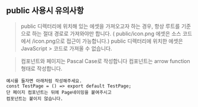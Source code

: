 ## public 사용시 유의사항

> public 디렉터리에 위치해 있는 에셋을 가져오고자 하는 경우, 항상 루트를 기준으로 하는 절대 경로로 가져와야만 합니다. ( public/icon.png 에셋은 소스 코드에서 /icon.png으로 접근이 가능합니다.) public 디렉터리에 위치한 에셋은 JavaScript > 코드로 가져올 수 없습니다.

> 컴포넌트와 페이지는 Pascal Case로 작성합니다
> 컴포넌트는 arrow function 형태로 작성합니다.

    예시를 들자면 아래처럼 작성해주세요.
    const TestPage = () => export default TestPage;
    단 페이지 컴포넌트는 뒤에 Page네이밍을 붙여주시고
    컴포넌트는 붙이지 않습니다.